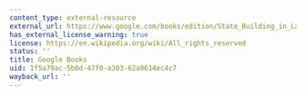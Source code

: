 ```yaml
---
content_type: external-resource
external_url: https://www.google.com/books/edition/State_Building_in_Latin_America/6kuqCQAAQBAJ?hl=en&gbpv=1
has_external_license_warning: true
license: https://en.wikipedia.org/wiki/All_rights_reserved
status: ''
title: Google Books
uid: 1f5a79ac-5b0d-47f0-a303-62a9614ec4c7
wayback_url: ''
---
```


